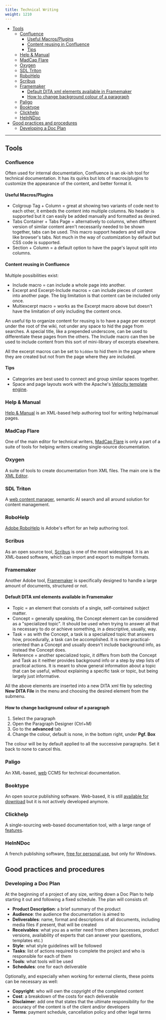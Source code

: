 ```yaml
---
title: Technical Writing
weight: 1210
---
```


<!-- vim-markdown-toc GFM -->

* [Tools](#tools)
	* [Confluence](#confluence)
		* [Useful Macros/Plugins](#useful-macrosplugins)
		* [Content reusing in Confluence](#content-reusing-in-confluence)
		* [Tips](#tips)
	* [Help & Manual](#help--manual)
	* [MadCap Flare](#madcap-flare)
	* [Oxygen](#oxygen)
	* [SDL Triton](#sdl-triton)
	* [RoboHelp](#robohelp)
	* [Scribus](#scribus)
	* [Framemaker](#framemaker)
		* [Default DITA xml elements available in Framemaker](#default-dita-xml-elements-available-in-framemaker)
		* [How to change background colour of a paragraph](#how-to-change-background-colour-of-a-paragraph)
	* [Paligo](#paligo)
	* [Booktype](#booktype)
	* [Clickhelp](#clickhelp)
	* [HelnNDoc](#helnndoc)
* [Good practices and procedures](#good-practices-and-procedures)
	* [Developing a Doc Plan](#developing-a-doc-plan)

<!-- vim-markdown-toc -->

---------------

## Tools

### Confluence

Often used for internal documentation, Confluence is an ok-ish tool for technical documentation. It has its quirks but lots of macros/plugins to customize the appearance of the content, and better format it.

#### Useful Macros/Plugins

* Colgroup Tag + Column = great at showing two variants of code next to each other, it embeds the content into multiple columns. No header is supported but it can easily be added manually and formatted as desired.
* Tabs Container + Tabs Page = alternatively to columns, when different version of similar content aren't necessarily needed to be shown together, tabs can be used. This macro support headers and will show like browser's tabs. Not much in the way of customization by default but CSS code is supported.
* Section + Column = a default option to have the page's layout split into columns.

#### Content reusing in Confluence

Multiple possibilities exist:

* Include macro = can include a whole page into another.
* Excerpt and Excerpt-Include macros = can include pieces of content into another page. The big limitation is that content can be included only once.
* Multiexcerpt macro = works as the Excerpt macro above but doesn't have the limitation of only including the content once.

An useful tip to organize content for reusing is to have a page per excerpt 
under the root of the wiki, not under any space to hid the page from searches. 
A special title, like a prepended underscore, can be used to differentiate 
these pages from the others. The Include macro can then be used to include 
content from this sort of mini-library of excerpts elsewhere.

All the excerpt macros can be set to `hidden` to hid them in the page where 
they are created but not from the page where they are included.

#### Tips

* Categories are best used to connect and group similar spaces together.
* Space and page layouts work with the Apache's [Velocity template engine](https://velocity.apache.org).

### Help & Manual

[Help & Manual](http://helpandmanual.com/) is an XML-based help authoring tool for writing help/manual pages.

### MadCap Flare

One of the main editor for technical writers, [MadCap Flare](http://www.madcapsoftware.com/) is only a part of a suite of tools for helping writers creating single-source documentation.

### Oxygen

A suite of tools to create documentation from XML files. The main one is the [XML Editor](https://www.oxygenxml.com).

### SDL Triton

A [web content manager](https://www.rws.com/content-management/tridion/), semantic AI search and all around solution for content management.

### RoboHelp

[Adobe RoboHelp](http://www.adobe.com/products/robohelp.html) is Adobe's effort for an help authoring tool.

### Scribus

As an open source tool, [Scribus](https://www.scribus.net/) is one of the most widespread. It is an XML-based software, which can import and export to multiple formats.

### Framemaker

Another Adobe tool, [Framemaker](http://www.adobe.com/products/framemaker) is specifically designed to handle a large amount of documents, structured or not.

#### Default DITA xml elements available in Framemaker

* Topic = an element that consists of a single, self-contained subject matter. 
* Concept = generally speaking, the Concept element can be considered as a 
  "specialized topic". It should be used when trying to answer all that is 
  necessary to do or achieve something, in a descriptive, usually, way.
* Task = as with the Concept, a task is a specialized topic that answers how, 
  procedurally, a task can be accomplished. It is more practical-oriented than 
  a Concept and usually doesn't include background info, as instead the Concept 
  does.
* Reference = another specialized topic, it differs from both the Concept and 
  Task as it neither provides background info or a step by step lists of 
  practical actions. It is meant to show general information about a topic that 
  can be useful, without explaining a specific task or topic, but being largely 
  just informative.

All the above elements are inserted into a new DITA xml file by selecting **New 
DITA File** in the menu and choosing the desired element from the submenu.

#### How to change background colour of a paragraph

1. Select the paragraph
2. Open the Paragraph Designer (Ctrl+M)
3. Go to the **advanced** tab
4. Change the colour, default is none, in the bottom right, under **Pgf. Box**

The colour will be by default applied to all the successive paragraphs. Set it 
back to none to cancel this.

### Paligo

An XML-based, [web](https://paligo.net) CCMS for technical documentation.

### Booktype

An open source publishing software. Web-based, it is still [available for 
download](https://www.sourcefabric.org/software/booktype) but it is not 
actively developed anymore.

### Clickhelp

A single-sourcing web-based documentation tool, with a large range of 
[features](https://clickhelp.com/online-software-documentation-tool/).

### HelnNDoc

A french publishing software, [free for personal 
use](https://www.helpndoc.com/), but only for Windows.

## Good practices and procedures

### Developing a Doc Plan

At the beginning of a project of any size, writing down a Doc Plan to help starting it out and following a fixed schedule. The plan will consists of:

* **Product Description**: a brief summary of the product
* **Audience**: the audience the documentation is aimed to
* **Deliverables**: name, format and descriptions of all documents, including media files if present, that will be created
* **Receivables**: what you as a writer need from others (accesses, product versions, availability of experts that can answer your questions, templates etc.)
* **Style**: what style guidelines will be followed
* **Tasks**: list of actions required to complete the project and who is responsible for each of them
* **Tools**: what tools will be used
* **Schedules**: one for each deliverable

Optionally, and especially when working for external clients, these points can be necessary as well:

* **Copyright**: who will own the copyright of the completed content
* **Cost**: a breakdown of the costs for each deliverable
* **Disclaimer**: add one that states that the ultimate responsibility for the accuracy of the content is of the client and/or developers
* **Terms**: payment schedule, cancellation policy and other legal terms
